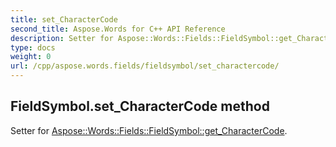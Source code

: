 ```yaml
---
title: set_CharacterCode
second_title: Aspose.Words for C++ API Reference
description: Setter for Aspose::Words::Fields::FieldSymbol::get_CharacterCode. 
type: docs
weight: 0
url: /cpp/aspose.words.fields/fieldsymbol/set_charactercode/
---
```

## FieldSymbol.set_CharacterCode method


Setter for [Aspose::Words::Fields::FieldSymbol::get_CharacterCode](./get_charactercode/).

